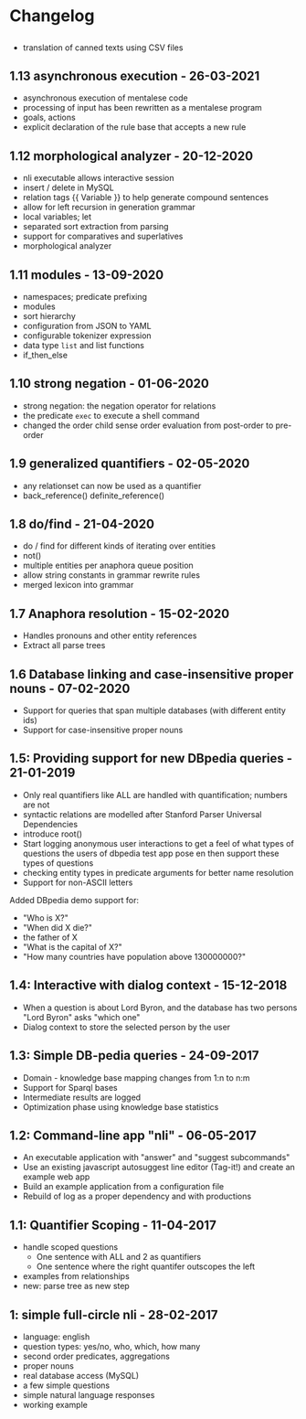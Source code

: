 # Changelog

##

* translation of canned texts using CSV files

## 1.13 asynchronous execution - 26-03-2021

* asynchronous execution of mentalese code
* processing of input has been rewritten as a mentalese program  
* goals, actions
* explicit declaration of the rule base that accepts a new rule

## 1.12 morphological analyzer - 20-12-2020

* nli executable allows interactive session 
* insert / delete in MySQL
* relation tags {{ Variable }} to help generate compound sentences
* allow for left recursion in generation grammar
* local variables; let
* separated sort extraction from parsing 
* support for comparatives and superlatives
* morphological analyzer

## 1.11 modules - 13-09-2020

* namespaces; predicate prefixing
* modules
* sort hierarchy
* configuration from JSON to YAML
* configurable tokenizer expression
* data type `list` and list functions
* if_then_else

## 1.10 strong negation - 01-06-2020

* strong negation: the negation operator for relations
* the predicate `exec` to execute a shell command
* changed the order child sense order evaluation from post-order to pre-order

## 1.9 generalized quantifiers - 02-05-2020

* any relationset can now be used as a quantifier
* back_reference() definite_reference()

## 1.8 do/find - 21-04-2020

* do / find for different kinds of iterating over entities
* not()
* multiple entities per anaphora queue position
* allow string constants in grammar rewrite rules
* merged lexicon into grammar

## 1.7 Anaphora resolution - 15-02-2020

* Handles pronouns and other entity references
* Extract all parse trees

## 1.6 Database linking and case-insensitive proper nouns - 07-02-2020

* Support for queries that span multiple databases (with different entity ids)
* Support for case-insensitive proper nouns

## 1.5: Providing support for new DBpedia queries - 21-01-2019

* Only real quantifiers like ALL are handled with quantification; numbers are not
* syntactic relations are modelled after Stanford Parser Universal Dependencies
* introduce root()
* Start logging anonymous user interactions to get a feel of what types of questions the users of dbpedia test app pose en then support these types of questions
* checking entity types in predicate arguments for better name resolution
* Support for non-ASCII letters

Added DBpedia demo support for:

* "Who is X?"
* "When did X die?"
* the father of X
* "What is the capital of X?"
* "How many countries have population above 130000000?"

## 1.4: Interactive with dialog context - 15-12-2018

* When a question is about Lord Byron, and the database has two persons "Lord Byron" asks "which one"
* Dialog context to store the selected person by the user

## 1.3: Simple DB-pedia queries - 24-09-2017

* Domain - knowledge base mapping changes from 1:n to n:m
* Support for Sparql bases
* Intermediate results are logged
* Optimization phase using knowledge base statistics

## 1.2: Command-line app "nli" - 06-05-2017

* An executable application with "answer" and "suggest subcommands"
* Use an existing javascript autosuggest line editor (Tag-it!) and create an example web app
* Build an example application from a configuration file
* Rebuild of log as a proper dependency and with productions

## 1.1: Quantifier Scoping - 11-04-2017

* handle scoped questions
    * One sentence with ALL and 2 as quantifiers
    * One sentence where the right quantifer outscopes the left
* examples from relationships
* new: parse tree as new step

## 1: simple full-circle nli - 28-02-2017

* language: english
* question types: yes/no, who, which, how many
* second order predicates, aggregations
* proper nouns
* real database access (MySQL)
* a few simple questions
* simple natural language responses
* working example
